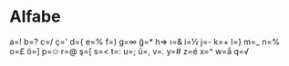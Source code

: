 # Alfabe

a=! 
b=? 
c=/ 
ç=' 
d={ 
e=% 
f=) 
g=∞
ğ=* 
h=> 
ı=& 
i=½ 
j=- 
k=+ 
l=} 
m=_
n=% 
o=£ 
ö=] 
p=✩
r=@ 
ş=[ 
s=< 
t=: 
u=; 
ü=, 
v=. 
y=# 
z=é 
x=^ 
w=ắ 
q=√
